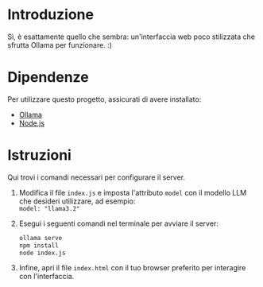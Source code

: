 # Introduzione
Sì, è esattamente quello che sembra: un'interfaccia web poco stilizzata che sfrutta Ollama per funzionare. :)

# Dipendenze
Per utilizzare questo progetto, assicurati di avere installato:

- [Ollama](https://ollama.com)
- [Node.js](https://nodejs.org)

# Istruzioni
Qui trovi i comandi necessari per configurare il server.

1. Modifica il file `index.js` e imposta l'attributo `model` con il modello LLM che desideri utilizzare, ad esempio:  
`model: "llama3.2"`

2. Esegui i seguenti comandi nel terminale per avviare il server:

   ```bash
   ollama serve
   npm install
   node index.js
   ```

3. Infine, apri il file `index.html` con il tuo browser preferito per interagire con l'interfaccia.
